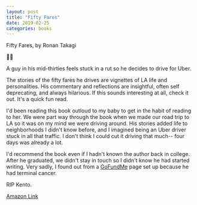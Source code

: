 ```yaml
---
layout: post
title: "Fifty Fares"
date: 2019-02-25
categories: books
---
```


Fifty Fares, by Ronan Takagi

👍🏽

A guy in his mid-thirties feels stuck in a rut so he decides to drive for Uber.

The stories of the fifty fares he drives are vignettes of LA life and 
personalities. His commentary and reflections are insightful, often self 
deprecating, and always hilarious. If this sounds interesting at all, check it 
out. It's a quick fun read. 

I'd been reading this book outloud to my baby to get in the habit of reading to 
her. We were part way through the book when we made our road trip to LA so it 
was on my mind we were driving around. His stories added life to neighborhoods I
didn't know before, and I imagined being an Uber driver stuck in 
all that traffic. I don't think I could cut it driving that much-- four days was
already a lot.

I'd recommend the book even if I hadn't known the author back in college. 
After he graduated, we didn't stay in touch so I didn't know he had started writing.
 Very sadly, I found out from a [GoFundMe](https://www.gofundme.com/kent-morizawa-fight-against-lymphoma) 
 page set up because he had terminal cancer.

RIP Kento.


[Amazon Link](https://smile.amazon.com/Fifty-Fares-Ronan-Takagi/dp/1521989958/)